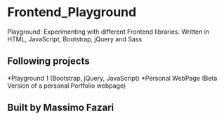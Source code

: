 # Frontend_Playground

Playground: Experimenting with different Frontend libraries. Written in HTML, JavaScript, Bootstrap, jQuery and Sass


## Following projects
*Playground 1 (Bootstrap, jQuery, JavaScript)
*Personal WebPage (Beta Version of a personal Portfolio webpage)



## Built by Massimo Fazari
